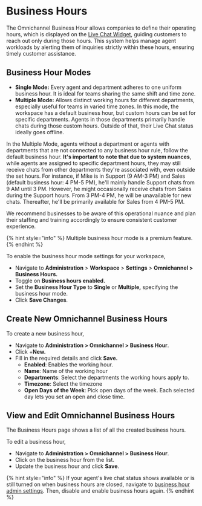 # Business Hours

The Omnichannel Business Hour allows companies to define their operating hours, which is displayed on the [Live Chat Widget](livechat-widget-installation.md), guiding customers to reach out only during those hours. This system helps manage agent workloads by alerting them of inquiries strictly within these hours, ensuring timely customer assistance.

## Business Hour Modes

* **Single Mode:** Every agent and department adheres to one uniform business hour. It is ideal for teams sharing the same shift and time zone.
* **Multiple Mode:** Allows distinct working hours for different departments, especially useful for teams in varied time zones. In this mode, the workspace has a default business hour, but custom hours can be set for specific departments. Agents in those departments primarily handle chats during those custom hours. Outside of that, their Live Chat status ideally goes offline.

In the Multiple Mode, agents without a department or agents with departments that are not connected to any business hour rule, follow the default business hour. **It's important to note that due to system nuances**, while agents are assigned to specific department hours, they may still receive chats from other departments they're associated with, even outside the set hours. For instance, if Mike is in Support (9 AM-3 PM) and Sales (default business hour: 4 PM-5 PM), he'll mainly handle Support chats from 9 AM until 3 PM. However, he might occasionally receive chats from Sales during the Support hours. From 3 PM-4 PM, he will be unavailable for new chats. Thereafter, he'll be primarily available for Sales from 4 PM-5 PM.

We recommend businesses to be aware of this operational nuance and plan their staffing and training accordingly to ensure consistent customer experience.

{% hint style="info" %}
Multiple business hour mode is a premium feature.
{% endhint %}

To enable the business hour mode settings for your workspace,

* Navigate to **Administration** > **Workspace** > **Settings** > **Omnichannel > Business Hours.**
* Toggle on **Business hours enabled.**
* Set the **Business Hour Type** to **Single** or **Multiple,** specifying the business hour mode.
* Click **Save Changes**.

## Create New Omnichannel Business Hours

To create a new business hour,

* Navigate to **Administration > Omnichannel > Business Hour**.
* Click +**New.**
* Fill in the required details and click **Save.**
  * **Enabled**: Enables the working hour.
  * **Name**: Name of the working hour
  * **Departments**: Select the departments the working hours apply to.
  * **Timezone**: Select the timezone
  * **Open Days of the Week**: Pick open days of the week. Each selected day lets you set an open and close time.

## View and Edit Omnichannel Business Hours

The Business Hours page shows a list of all the created business hours.&#x20;

To edit a business hour,

* Navigate to **Administration > Omnichannel > Business Hour**.
* Click on the business hour from the list.
* Update the business hour and click **Save**.

{% hint style="info" %}
If your agent's live chat status shows available or is still turned on when business hours are closed, navigate to [business hour admin settings](../workspace-administration/settings/omnichannel-admins-guide/#business-hour). Then, disable and enable business hours again.
{% endhint %}
